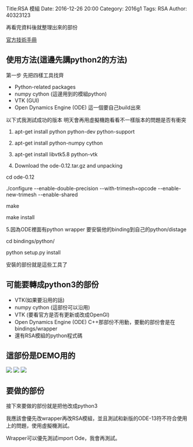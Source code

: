 Title:RSA 模組
Date: 2016-12-26 20:00
Category: 2016g1
Tags: RSA
Author: 40323123

再看完資料後就整理出來的部份

<!-- PELICAN_END_SUMMARY -->

[官方技術手冊](http://ars-project.readthedocs.io/en/latest/installation/prerequisites.html)

<h2>使用方法(這邊先講python2的方法)</h2>

第一步 先把四樣工具找齊

<ul>
<li>Python-related packages
<li>numpy  cython (這邊用到的模組python)
<li>VTK  (GUI)
<li>Open Dynamics Engine (ODE)  這一個要自己build出來
</ul>

以下式我測試成功的版本  明天會再用虛擬機跑看看不一樣版本的問題是否有衝突

1. apt-get install python python-dev python-support

2. apt-get install python-numpy cython

3. apt-get install libvtk5.8 python-vtk

4. Download the ode-0.12.tar.gz and unpacking 

cd ode-0.12

./configure --enable-double-precision --with-trimesh=opcode --enable-new-trimesh --enable-shared

make

make install

5.因為ODE裡面有python wrapper 要安裝他的binding到自己的python/distage

cd bindings/python/

python setup.py install

安裝的部份就是這些工具了

<h2>可能要轉成python3的部份</h2>

<ul>
<li>VTK(如果要沿用的話)
<li>numpy  cython (這部份可以沿用)
<li>VTK  (要看官方是否有更新或改成OpenGl)
<li>Open Dynamics Engine (ODE)  C++那部份不用動，要動的部份會是在bindings/wrapper
<li>還有RSA模組的python程式碼 
</ul>

<h2>這部份是DEMO用的</h2>

<img src="http://i.imgur.com/879RXmX.png">

<img src="http://i.imgur.com/EVvOX8F.png">

<img src="http://i.imgur.com/pOZmIll.png">

<h2>要做的部份</h2>

接下來要做的部份就是把他改成python3

我應該會優先改wrapper再改RSA模組，並且測試和新版的ODE-13符不符合使用上的問題，使用虛擬機測試。

Wrapper可以優先測試import Ode，我會再測試。















